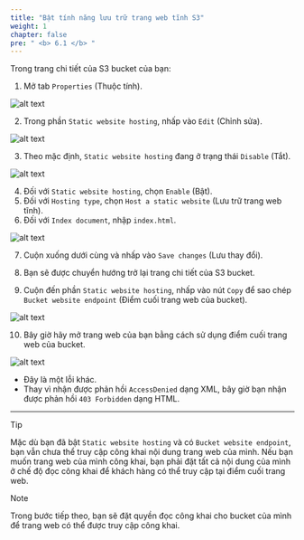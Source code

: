 ```yaml
---
title: "Bật tính năng lưu trữ trang web tĩnh S3"
weight: 1
chapter: false
pre: " <b> 6.1 </b> "
---
```


Trong trang chi tiết của S3 bucket của bạn:

1. Mở tab `Properties` (Thuộc tính).

![alt text](/images/workshop-3/s3-bucket--properties.jpg)

2. Trong phần `Static website hosting`, nhấp vào `Edit` (Chỉnh sửa).

![alt text](/images/workshop-3/s3-bucket--properties--static-website-hosting--edit.jpg)

3. Theo mặc định, `Static website hosting` đang ở trạng thái `Disable` (Tắt).

![alt text](/images/workshop-3/s3-bucket--properties--static-website-hosting--disable.jpg)

4. Đối với `Static website hosting`, chọn `Enable` (Bật).
5. Đối với `Hosting type`, chọn `Host a static website` (Lưu trữ trang web tĩnh).
6. Đối với `Index document`, nhập `index.html`.

![alt text](/images/workshop-3/s3-bucket--properties--static-website-hosting--index-document.jpg)

7. Cuộn xuống dưới cùng và nhấp vào `Save changes` (Lưu thay đổi).

8. Bạn sẽ được chuyển hướng trở lại trang chi tiết của S3 bucket.
9. Cuộn đến phần `Static website hosting`, nhấp vào nút `Copy` để sao chép `Bucket website endpoint` (Điểm cuối trang web của bucket).

![alt text](/images/workshop-3/s3-bucket--properties--static-website-hosting--bucket-website-endpoint.jpg)

10. Bây giờ hãy mở trang web của bạn bằng cách sử dụng điểm cuối trang web của bucket.

![alt text](/images/workshop-3/s3-bucket--properties--static-website-hosting--403.png)

- Đây là một lỗi khác.
- Thay vì nhận được phản hồi `AccessDenied` dạng XML, bây giờ bạn nhận được phản hồi `403 Forbidden` dạng HTML.

---

> [!TIP]
> Mặc dù bạn đã bật `Static website hosting` và có `Bucket website endpoint`, bạn vẫn chưa thể truy cập công khai nội dung trang web của mình.
> Nếu bạn muốn trang web của mình công khai, bạn phải đặt tất cả nội dung của mình ở chế độ đọc công khai để khách hàng có thể truy cập tại điểm cuối trang web.

> [!NOTE]
> Trong bước tiếp theo, bạn sẽ đặt quyền đọc công khai cho bucket của mình để trang web có thể được truy cập công khai.
